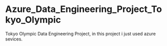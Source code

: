 # Azure_Data_Engineering_Project_Tokyo_Olympic
 Tokyo Olympic Data Engineering Project, in this project i just used azure sevices.
